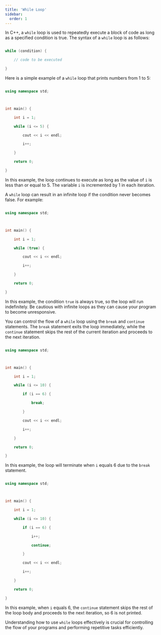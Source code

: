 ```yaml
---
title: 'While Loop'
sidebar:
  order: 1
---
```


 

In C++, a `while` loop is used to repeatedly execute a block of code as long as a specified condition is true. The syntax of a `while` loop is as follows:



```cpp

while (condition) {

    // code to be executed

}

```





Here is a simple example of a `while` loop that prints numbers from 1 to 5:



```cpp

using namespace std;



int main() {

    int i = 1;

    while (i <= 5) {

        cout << i << endl;

        i++;

    }

    return 0;

}

```



In this example, the loop continues to execute as long as the value of `i` is less than or equal to 5. The variable `i` is incremented by 1 in each iteration.





A `while` loop can result in an infinite loop if the condition never becomes false. For example:



```cpp

using namespace std;



int main() {

    int i = 1;

    while (true) {

        cout << i << endl;

        i++;

    }

    return 0;

}

```



In this example, the condition `true` is always true, so the loop will run indefinitely. Be cautious with infinite loops as they can cause your program to become unresponsive.





You can control the flow of a `while` loop using the `break` and `continue` statements. The `break` statement exits the loop immediately, while the `continue` statement skips the rest of the current iteration and proceeds to the next iteration.





```cpp

using namespace std;



int main() {

    int i = 1;

    while (i <= 10) {

        if (i == 6) {

            break;

        }

        cout << i << endl;

        i++;

    }

    return 0;

}

```



In this example, the loop will terminate when `i` equals 6 due to the `break` statement.





```cpp

using namespace std;



int main() {

    int i = 1;

    while (i <= 10) {

        if (i == 6) {

            i++;

            continue;

        }

        cout << i << endl;

        i++;

    }

    return 0;

}

```



In this example, when `i` equals 6, the `continue` statement skips the rest of the loop body and proceeds to the next iteration, so 6 is not printed.



Understanding how to use `while` loops effectively is crucial for controlling the flow of your programs and performing repetitive tasks efficiently.
